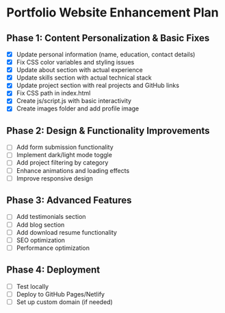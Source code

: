 # Portfolio Website Enhancement Plan

## Phase 1: Content Personalization & Basic Fixes
- [x] Update personal information (name, education, contact details)
- [x] Fix CSS color variables and styling issues
- [x] Update about section with actual experience
- [x] Update skills section with actual technical stack
- [x] Update project section with real projects and GitHub links
- [x] Fix CSS path in index.html
- [x] Create js/script.js with basic interactivity
- [x] Create images folder and add profile image

## Phase 2: Design & Functionality Improvements
- [ ] Add form submission functionality
- [ ] Implement dark/light mode toggle
- [ ] Add project filtering by category
- [ ] Enhance animations and loading effects
- [ ] Improve responsive design

## Phase 3: Advanced Features
- [ ] Add testimonials section
- [ ] Add blog section
- [ ] Add download resume functionality
- [ ] SEO optimization
- [ ] Performance optimization

## Phase 4: Deployment
- [ ] Test locally
- [ ] Deploy to GitHub Pages/Netlify
- [ ] Set up custom domain (if needed)
